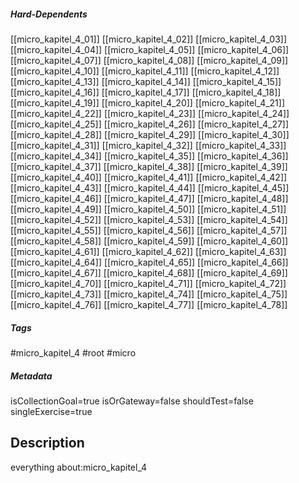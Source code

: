 ##### Hard-Dependents

[[micro_kapitel_4_01]]
[[micro_kapitel_4_02]]
[[micro_kapitel_4_03]]
[[micro_kapitel_4_04]]
[[micro_kapitel_4_05]]
[[micro_kapitel_4_06]]
[[micro_kapitel_4_07]]
[[micro_kapitel_4_08]]
[[micro_kapitel_4_09]]
[[micro_kapitel_4_10]]
[[micro_kapitel_4_11]]
[[micro_kapitel_4_12]]
[[micro_kapitel_4_13]]
[[micro_kapitel_4_14]]
[[micro_kapitel_4_15]]
[[micro_kapitel_4_16]]
[[micro_kapitel_4_17]]
[[micro_kapitel_4_18]]
[[micro_kapitel_4_19]]
[[micro_kapitel_4_20]]
[[micro_kapitel_4_21]]
[[micro_kapitel_4_22]]
[[micro_kapitel_4_23]]
[[micro_kapitel_4_24]]
[[micro_kapitel_4_25]]
[[micro_kapitel_4_26]]
[[micro_kapitel_4_27]]
[[micro_kapitel_4_28]]
[[micro_kapitel_4_29]]
[[micro_kapitel_4_30]]
[[micro_kapitel_4_31]]
[[micro_kapitel_4_32]]
[[micro_kapitel_4_33]]
[[micro_kapitel_4_34]]
[[micro_kapitel_4_35]]
[[micro_kapitel_4_36]]
[[micro_kapitel_4_37]]
[[micro_kapitel_4_38]]
[[micro_kapitel_4_39]]
[[micro_kapitel_4_40]]
[[micro_kapitel_4_41]]
[[micro_kapitel_4_42]]
[[micro_kapitel_4_43]]
[[micro_kapitel_4_44]]
[[micro_kapitel_4_45]]
[[micro_kapitel_4_46]]
[[micro_kapitel_4_47]]
[[micro_kapitel_4_48]]
[[micro_kapitel_4_49]]
[[micro_kapitel_4_50]]
[[micro_kapitel_4_51]]
[[micro_kapitel_4_52]]
[[micro_kapitel_4_53]]
[[micro_kapitel_4_54]]
[[micro_kapitel_4_55]]
[[micro_kapitel_4_56]]
[[micro_kapitel_4_57]]
[[micro_kapitel_4_58]]
[[micro_kapitel_4_59]]
[[micro_kapitel_4_60]]
[[micro_kapitel_4_61]]
[[micro_kapitel_4_62]]
[[micro_kapitel_4_63]]
[[micro_kapitel_4_64]]
[[micro_kapitel_4_65]]
[[micro_kapitel_4_66]]
[[micro_kapitel_4_67]]
[[micro_kapitel_4_68]]
[[micro_kapitel_4_69]]
[[micro_kapitel_4_70]]
[[micro_kapitel_4_71]]
[[micro_kapitel_4_72]]
[[micro_kapitel_4_73]]
[[micro_kapitel_4_74]]
[[micro_kapitel_4_75]]
[[micro_kapitel_4_76]]
[[micro_kapitel_4_77]]
[[micro_kapitel_4_78]]

##### Tags

#micro_kapitel_4
#root
#micro

##### Metadata

isCollectionGoal=true
isOrGateway=false
shouldTest=false
singleExercise=true

## Description

everything about:micro_kapitel_4

